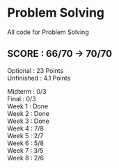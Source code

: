 # Problem Solving  
All code for Problem Solving  
  
## SCORE : 66/70 -> 70/70  
  
Optional : 23 Points  
Unfinished : 4.1 Points  
  
Midterm : 0/3  
Final : 0/3  
Week 1 : Done  
Week 2 : Done  
Week 3 : Done  
Week 4 : 7/8  
Week 5 : 2/7  
Week 6 : 5/8  
Week 7 : 3/5  
Week 8 : 2/6  